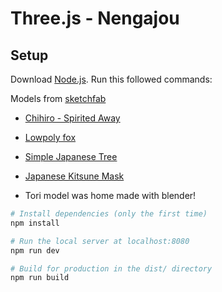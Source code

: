 # Three.js - Nengajou

## Setup

Download [Node.js](https://nodejs.org/en/download/).
Run this followed commands:

Models from [sketchfab](https://sketchfab.com/feed)

- [Chihiro - Spirited Away](https://sketchfab.com/3d-models/chihiro-spirited-away-b1ae6aa132ab431893aed98f53f1b108)
- [Lowpoly fox](https://sketchfab.com/3d-models/lowpoly-fox-01674a892f414c0681afdeb563cc8e13)
- [Simple Japanese Tree](https://sketchfab.com/3d-models/simple-japanese-tree-07073d2c174343ad86b7c53bc30055e0)
- [Japanese Kitsune Mask](https://sketchfab.com/3d-models/japanese-kitsune-mask-7599248afdfe49c3ab07691b658ba857)

- Tori model was home made with blender!

```bash
# Install dependencies (only the first time)
npm install

# Run the local server at localhost:8080
npm run dev

# Build for production in the dist/ directory
npm run build
```

